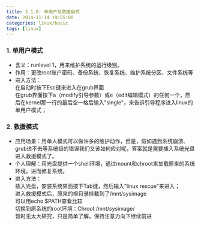 ```yaml
---
title: 3.1.0: 单用户及救援模式
date: 2014-11-14 19:55:00
categories: linux/basic
tags: [linux]
---
```


### 1. 单用户模式

- 含义：runlevel 1，用来维护系统的运行级别。
- 作用：更改root账户密码、备份系统、恢复系统、维护系统分区、文件系统等  
- 进入方法：  
  在启动时按下Esc键来进入在grub界面  
  在grub界面按下a（modify引导参数）或e（edit编辑模式）的任何一个，然后在kernel那一行的最后空一格后输入"single"，来告诉引导程序进入linux的单用户模式；

### 2. 救援模式

- 应用场景：用单人模式可以做许多的维护动作，但是，假如遇到系统崩溃、grub进不去等系统级的错误我们又该如何应对呢，答案就是需要插入系统光盘进入救援模式了。
- 个人理解：用光盘提供一个shell环境，通过mount和chroot来加载原来的系统环境，进而修复系统。
- 进入方法：  
  插入光盘，安装系统界面按下Tab键，然后输入"linux rescue"来进入；  
  进入救援模式后，原来的根目录挂载到了/mnt/sysimage  
  可以用echo $PATH查看比较  
  切换到原系统的root环境：Chroot /mnt/sysimage/  
  暂时无太大研究，只是简单了解，保持注意力向下继续前进